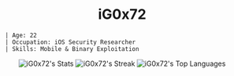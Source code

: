 <h1 align="center"> iG0x72 </h1>

```
  | Age: 22
  | Occupation: iOS Security Researcher
  | Skills: Mobile & Binary Exploitation
```

<div align="center">
  <img src="https://github-readme-stats.vercel.app/api?username=iG0x72&theme=radical&show_icons=true&hide_border=false&count_private=true" alt="iG0x72's Stats" />
  <img src="https://github-readme-streak-stats.herokuapp.com/?user=iG0x72&theme=radical&hide_border=false" alt="iG0x72's Streak" />
  <img src="https://github-readme-stats.vercel.app/api/top-langs/?username=iG0x72&theme=radical&show_icons=true&hide_border=false&layout=compact" alt="iG0x72's Top Languages" />
</div>

